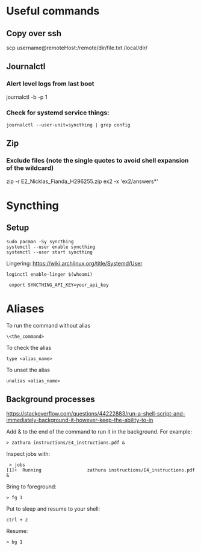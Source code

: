 # Useful commands

## Copy over ssh
scp username@remoteHost:/remote/dir/file.txt /local/dir/

## Journalctl

### Alert level logs from last boot
journalctl -b -p 1

### Check for systemd service things:
```
journalctl --user-unit=syncthing | grep config
```

## Zip

### Exclude files (note the single quotes to avoid shell expansion of the wildcard)
zip -r E2_Nicklas_Fianda_H296255.zip ex2 -x 'ex2/answers*'

# Syncthing

## Setup
```
sudo pacman -Sy syncthing
systemctl --user enable syncthing
systemctl --user start syncthing
```
Lingering: https://wiki.archlinux.org/title/Systemd/User
```
loginctl enable-linger $(whoami)
```

```
 export SYNCTHING_API_KEY=your_api_key
```

# Aliases 

To run the command without alias
```
\<the_command>
```

To check the alias
```
type <alias_name>
```

To unset the alias
```
unalias <alias_name>
```

## Background processes

https://stackoverflow.com/questions/44222883/run-a-shell-script-and-immediately-background-it-however-keep-the-ability-to-in

Add & to the end of the command to run it in the background. For example:
```
> zathura instructions/E4_instructions.pdf &
```

Inspect jobs with:
```
 > jobs
[1]+  Running                 zathura instructions/E4_instructions.pdf &
```

Bring to foreground:
```
> fg 1
```

Put to sleep and resume to your shell:
```
ctrl + z
```

Resume:
```
> bg 1
```
